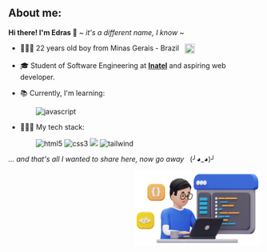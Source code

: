  ## About me:
 <strong>Hi there! I'm Edras 👋</strong> <em> ~ it's a different name, I know ~ </em>
 
  - 👱🏻‍♂️ 22 years old boy from Minas Gerais - Brazil &nbsp; <img align="top" src="https://emojigraph.org/media/emojidex/flag-brazil_1f1e7-1f1f7.png" width=20px height=20px> 
  
  - 🎓 Student of Software Engineering at <strong>[Inatel](https://inatel.br)</strong></a> and aspiring web developer.
  
  - 📚 Currently, I'm learning:
  
  <p></p>
  
  <p> 
    &nbsp; &nbsp; &nbsp; &nbsp; &nbsp; &nbsp; &nbsp; <img alt="javascript" src="https://img.shields.io/badge/JavaScript-F7DF1E.svg?style=for-the-badge&logo=JavaScript&logoColor=black">
  </p>

  <p></p>

   - 👩🏻‍💻 My tech stack:
     
  <p></p>

  <p>
    &nbsp; &nbsp; &nbsp; &nbsp; &nbsp; &nbsp; &nbsp; <img alt="html5" src="https://img.shields.io/badge/HTML5-E34F26?style=for-the-badge&logo=html5&logoColor=white">
    <img alt="css3" src="https://img.shields.io/badge/CSS3-1572B6?style=for-the-badge&logo=css3&logoColor=white">
    <img src='https://img.shields.io/badge/SASS-hotpink.svg?style=for-the-badge&logo=SASS&logoColor=white'>
    <img alt='tailwind' src='https://img.shields.io/badge/tailwindcss-%2338B2AC.svg?style=for-the-badge&logo=tailwind-css&logoColor=white'>
  </p>
  
  <em> ... and that's all I wanted to share here, now go away </em> &nbsp; (╯◕_◕)╯

  <img align="right" src="img.png" width="50%" height="50%">
